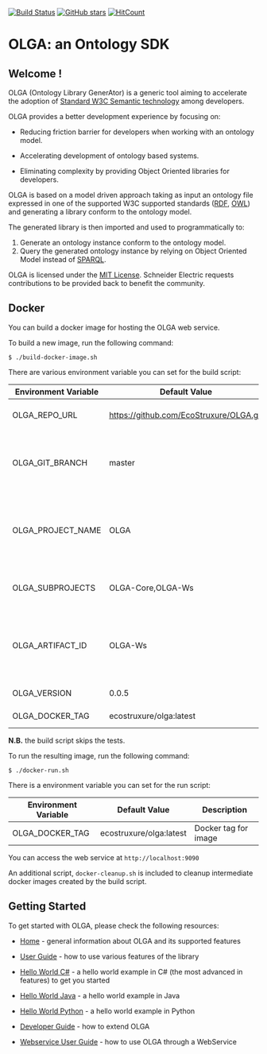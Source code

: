 [![Build Status](https://struxurewarecloud.visualstudio.com/_apis/public/build/definitions/05ca61f1-5a19-4a29-8b05-35664499dffe/490/badge)](https://struxurewarecloud.visualstudio.com/Digital%20Services%20Platform/_build/index?definitionId=490)
[![GitHub stars](https://img.shields.io/github/stars/EcoStruxure/OLGA.svg)](https://github.com/EcoStruxure/OLGA/stargazers)
[![HitCount](http://hits.dwyl.io/EcoStruxure/OLGA.svg)](http://hits.dwyl.io/EcoStruxure/OLGA)


# OLGA: an Ontology SDK

## Welcome !
OLGA (Ontology Library GenerAtor) is a generic tool aiming to accelerate the adoption of [Standard W3C Semantic technology](https://www.w3.org/standards/semanticweb/) among developers. 

OLGA provides a better development experience by focusing on:

* Reducing friction barrier for developers when working with an ontology model.

* Accelerating development of ontology based systems.

* Eliminating complexity by providing Object Oriented libraries for developers.

OLGA is based on a model driven approach taking as input an ontology file expressed in one of the supported W3C supported standards ([RDF](https://www.w3.org/2001/sw/wiki/RDF), [OWL](https://www.w3.org/OWL)) and generating a library conform to the ontology model.

The generated library is then imported and used to programmatically to:
1. Generate an ontology instance conform to the ontology model.
2. Query the generated ontology instance by relying on Object Oriented Model instead of [SPARQL](https://www.w3.org/TR/sparql11-query/).

OLGA is licensed under the [MIT License](./LICENSE.TXT).
Schneider Electric requests contributions to be provided back to benefit the community.

## Docker

You can build a docker image for hosting the OLGA web service.

To build a new image, run the following command:

```
$ ./build-docker-image.sh
```

There are various environment variable you can set for the build script:

|Environment Variable|Default Value|Description|
|---|---|---|
|OLGA_REPO_URL|https://github.com/EcoStruxure/OLGA.git|OLGA Source Code Repo|
|OLGA_GIT_BRANCH|master|Git branch in source repo to use when cloning OLGA repo|
|OLGA_PROJECT_NAME|OLGA|Project name, used by the Dockerfile to generate artifact paths|
|OLGA_SUBPROJECTS|OLGA-Core,OLGA-Ws|What subprojects we want to build|
|OLGA_ARTIFACT_ID|OLGA-Ws|Maven Artifact ID, used by Dockerfile to generate artifact paths|
|OLGA_VERSION|0.0.5|OLGA Version|
|OLGA_DOCKER_TAG|ecostruxure/olga:latest|Docker tag for image|

**N.B.** the build script skips the tests.

To run the resulting image, run the following command:

```
$ ./docker-run.sh
```

There is a environment variable you can set for the run script:

|Environment Variable|Default Value|Description|
|---|---|---|
|OLGA_DOCKER_TAG|ecostruxure/olga:latest|Docker tag for image|

You can access the web service at `http://localhost:9090`

An additional script, `docker-cleanup.sh` is included to cleanup intermediate docker images created by the build script.

## Getting Started
To get started with OLGA, please check the following resources:

* [Home](https://github.com/EcoStruxure/OLGA/wiki/Home) - general information about OLGA and its supported features

* [User Guide](https://github.com/EcoStruxure/OLGA/wiki/User-Guide) - how to use various features of the library

* [Hello World C#](https://github.com/EcoStruxure/OLGA/wiki/Hello-World) - a hello world example in C# (the most advanced in features) to get you started

* [Hello World Java](https://github.com/EcoStruxure/OLGA/wiki/Hello-World-(Java-RDF4J)) - a hello world example in Java

* [Hello World Python](https://github.com/EcoStruxure/OLGA/wiki/Hello-World-(Python-RDFAlchemy)) - a hello world example in Python

* [Developer Guide](https://github.com/EcoStruxure/OLGA/wiki/Developer-Guide) - how to extend OLGA

* [Webservice User Guide](https://github.com/EcoStruxure/OLGA/wiki/Webservice-User-Guide) - how to use OLGA through a WebService
